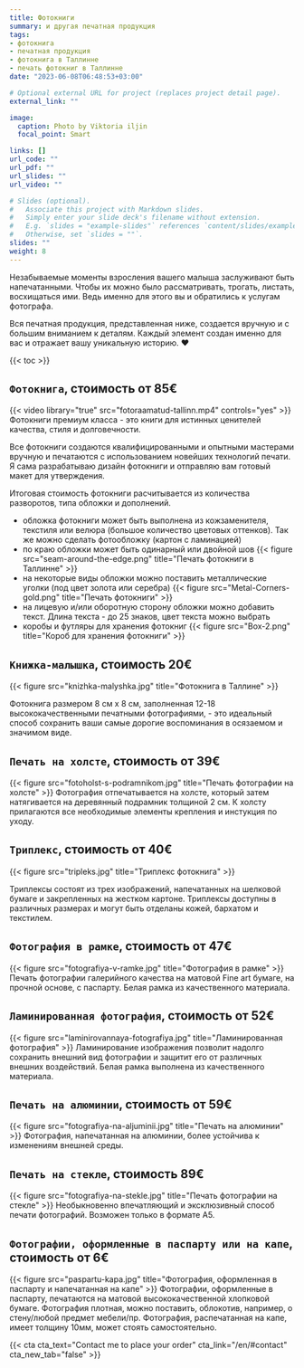 ```yaml
---
title: Фотокниги
summary: и другая печатная продукция
tags:
- фотокнига 
- печатная продукция
- фотокнига в Таллинне
- печать фотокниг в Таллинне
date: "2023-06-08T06:48:53+03:00"

# Optional external URL for project (replaces project detail page).
external_link: ""

image:
  caption: Photo by Viktoria iljin
  focal_point: Smart

links: []
url_code: ""
url_pdf: ""
url_slides: ""
url_video: ""

# Slides (optional).
#   Associate this project with Markdown slides.
#   Simply enter your slide deck's filename without extension.
#   E.g. `slides = "example-slides"` references `content/slides/example-slides.md`.
#   Otherwise, set `slides = ""`.
slides: ""
weight: 8
---
```

Незабываемые моменты взросления вашего малыша заслуживают быть напечатанными. Чтобы их можно было рассматривать, трогать, листать, восхищаться ими. Ведь именно для этого вы и обратились к услугам фотографа. 

Вся печатная продукция, представленная ниже, создается вручную и с большим вниманием к деталям. Каждый элемент создан именно для вас и отражает вашу уникальную историю. ❤️

{{< toc >}}

## `Фотокнига`, стоимость от 85€
{{< video library="true" src="fotoraamatud-tallinn.mp4" controls="yes" >}}
Фотокниги премиум класса - это книги для истинных ценителей качества, стиля и долговечности. 

Все фотокниги создаются квалифицированными и опытными мастерами вручную и печатаются с использованием новейших технологий печати. Я сама разрабатываю дизайн фотокниги и отправляю вам готовый макет для утверждения. 

Итоговая стоимость фотокниги расчитывается из количества разворотов, типа обложки и дополнений.

- обложка фотокниги может быть выполнена из кожзаменителя, текстиля или велюра (большое количество цветовых оттенков). Так же можно сделать фотообложку (картон с ламинацией)
- по краю обложки может быть одинарный или двойной шов
{{< figure src="seam-around-the-edge.png" title="Печать фотокниги в Таллинне" >}}
- на некоторые виды обложки можно поставить металлические уголки (под цвет золота или серебра)
{{< figure src="Metal-Corners-gold.png" title="Печать фотокниги" >}}
- на лицевую и/или оборотную сторону обложки можно добавить текст. Длина текста - до 25 знаков, цвет текста можно выбрать
- коробы и футляры для хранения фотокниг
{{< figure src="Box-2.png" title="Короб для хранения фотокниги" >}}

## `Книжка-малышка`, стоимость 20€
{{< figure src="knizhka-malyshka.jpg" title="Фотокнига в Таллине" >}}

Фотокнига размером 8 см x 8 см, заполненная 12-18 высококачественными печатными фотографиями, - это идеальный способ сохранить ваши самые дорогие воспоминания в осязаемом и значимом виде.

## `Печать на холсте`, стоимость от 39€
{{< figure src="fotoholst-s-podramnikom.jpg" title="Печать фотографии на холсте" >}}
Фотография отпечатывается на холсте, который затем натягивается на деревянный подрамник толщиной 2 см. К холсту прилагаются все необходимые элементы крепления и инстукция по уходу.

## `Триплекс`, стоимость от 40€
{{< figure src="tripleks.jpg" title="Триплекс фотокнига" >}}

Триплексы состоят из трех изображений, напечатанных на шелковой бумаге и закрепленных на жестком картоне. Триплексы доступны в различных размерах и могут быть отделаны кожей, бархатом и текстилем.

## `Фотография в рамке`, стоимость от 47€
{{< figure src="fotografiya-v-ramke.jpg" title="Фотография в рамке" >}}
Печать фотографии галерийного качества на матовой Fine art бумаге, на прочной основе, с паспарту. Белая рамка из качественного материала.

## `Ламинированная фотография`, стоимость от 52€
{{< figure src="laminirovannaya-fotografiya.jpg" title="Ламинированная фотография" >}}
Ламинирование изображения позволит надолго сохранить внешний вид фотографии и защитит его от различных внешних воздействий. Белая рамка выполнена из качественного материала.

## `Печать на алюминии`, стоимость от 59€
{{< figure src="fotografiya-na-aljuminii.jpg" title="Печать на алюминии" >}}
Фотография, напечатанная на алюминии, более устойчива к изменениям внешней среды.

## `Печать на стекле`, стоимость 89€
{{< figure src="fotografiya-na-stekle.jpg" title="Печать фотографии на стекле" >}}
Необыкновенно впечатляющий и эксклюзивный способ печати фотографий. Возможен только в формате А5.

## `Фотографии, оформленные в паспарту или на капе`, стоимость от 6€
{{< figure src="paspartu-kapa.jpg" title="Фотография, оформленная в паспарту и напечатанная на капе" >}}
Фотографии, оформленные в паспарту, печатаются на матовой высококачественной хлопковой бумаге. Фотография плотная, можно поставить, облокотив, например, о стену/любой предмет мебели/пр. Фотография, распечатанная на капе, имеет толщину 10мм, может стоять самостоятельно.

{{< cta cta_text="Contact me to place your order" cta_link="/en/#contact" cta_new_tab="false" >}}